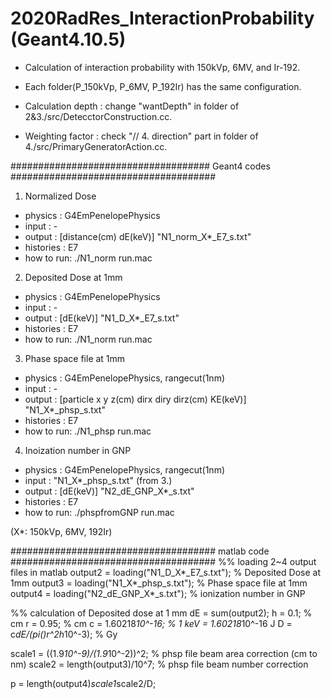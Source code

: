 # 2020RadRes_InteractionProbability (Geant4.10.5)
* Calculation of interaction probability with 150kVp, 6MV, and Ir-192.

* Each folder(P_150kVp, P_6MV, P_192Ir) has the same configuration.

* Calculation depth : change "wantDepth" in folder of 2&3./src/DetecctorConstruction.cc.

* Weighting factor  : check "// 4. direction" part in folder of 4./src/PrimaryGeneratorAction.cc.


#################################### Geant4 codes #####################################
1. Normalized Dose
  - physics   : G4EmPenelopePhysics
  - input     : -
  - output    : [distance(cm) dE(keV)] "N1_norm_X*_E7_s.txt"
  - histories : E7
  - how to run: ./N1_norm run.mac
  
2. Deposited Dose at 1mm
  - physics   : G4EmPenelopePhysics
  - input     : -
  - output    : [dE(keV)] "N1_D_X*_E7_s.txt"
  - histories : E7
  - how to run: ./N1_norm run.mac
  
3. Phase space file at 1mm
  - physics   : G4EmPenelopePhysics, rangecut(1nm)
  - input     : -
  - output    : [particle x y z(cm) dirx diry dirz(cm) KE(keV)] "N1_X*_phsp_s.txt"
  - histories : E7
  - how to run: ./N1_phsp run.mac
  
4. Inoization number in GNP
  - physics   : G4EmPenelopePhysics, rangecut(1nm)
  - input     : "N1_X*_phsp_s.txt" (from 3.)
  - output    : [dE(keV)] "N2_dE_GNP_X*_s.txt"
  - histories : E7
  - how to run: ./phspfromGNP run.mac

(X*: 150kVp, 6MV, 192Ir)


##################################### matlab code #####################################
%% loading 2~4 output files in matlab
output2 = loading("N1_D_X*_E7_s.txt");    % Deposited Dose at 1mm
output3 = loading("N1_X*_phsp_s.txt");    % Phase space file at 1mm
output4 = loading("N2_dE_GNP_X*_s.txt");  % ionization number in GNP

%% calculation of Deposited dose at 1 mm
dE = sum(output2);
h = 0.1;                                  % cm
r = 0.95;                                 % cm
c = 1.60218*10^-16;                       % 1 keV = 1.60218*10^-16 J
D = c*dE/(pi()*r^2*h*10^-3);              % Gy

scale1 = ((1.9*10^-9)/(1.9*10^-2))^2;     % phsp file beam area correction (cm to nm)
scale2 = length(output3)/10^7;            % phsp file beam number correction

p = length(output4)*scale1*scale2/D;
